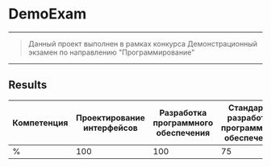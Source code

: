 # DemoExam

---
> Данный проект выполнен в рамках конкурса Демонстрационный экзамен по направлению "Программирование"
---


## Results

|Компетенция|Проектирование интерфейсов|Разработка программного обеспечения|Стандарты разработки программного обеспечения|
|---|---|---|---|
|%|100|100|75|
